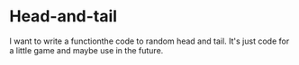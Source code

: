 # Head-and-tail
I want to write a functionthe code to random head and tail. It's just code for a little game and maybe use in the future.
